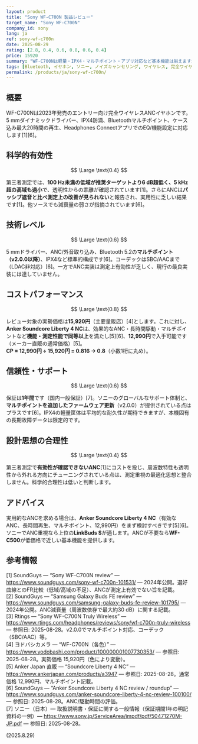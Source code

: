 ```yaml
---
layout: product
title: "Sony WF-C700N 製品レビュー"
target_name: "Sony WF-C700N"
company_id: sony
lang: ja
ref: sony-wf-c700n
date: 2025-08-29
rating: [2.8, 0.4, 0.6, 0.8, 0.6, 0.4]
price: 15920
summary: "WF-C700Nは軽量・IPX4・マルチポイント・アプリ対応など基本機能は揃えますが、第三者測定でANCが実質機能しないことと周波数特性の偏りが確認され、科学的有効性は低いです。より実用的なANCを備えた代替が同等機能で安価に入手できます。"
tags: [Bluetooth, イヤホン, ソニー, ノイズキャンセリング, ワイヤレス, 完全ワイヤレス]
permalink: /products/ja/sony-wf-c700n/
---
```

## 概要

WF-C700Nは2023年発売のエントリー向け完全ワイヤレスANCイヤホンです。5 mmダイナミックドライバー、IPX4防滴、Bluetoothマルチポイント、ケース込み最大20時間の再生、Headphones ConnectアプリでのEQ/機能設定に対応します[1][6]。

## 科学的有効性

$$ \Large \text{0.4} $$

第三者測定では、**100 Hz未満の低域が推奨ターゲットより6 dB超低く、5 kHz超の高域も過小**で、透明性からの乖離が確認されています[1]。さらにANCは**パッシブ遮音と比べ測定上の改善が見られない**と報告され、実用性に乏しい結果です[1]。他ソースでも減衰量の弱さが指摘されています[6]。

## 技術レベル

$$ \Large \text{0.6} $$

5 mmドライバー、ANC/外音取り込み、Bluetooth 5.2の**マルチポイント（v2.0.0以降）**、IPX4など標準的構成です[6]。コーデックはSBC/AACまで（LDAC非対応）[6]。一方でANC実装は測定上有効性が乏しく、現行の最良実装には達していません。

## コストパフォーマンス

$$ \Large \text{0.8} $$

レビュー対象の実勢価格は**15,920円**（主要量販店）[4]とします。これに対し、**Anker Soundcore Liberty 4 NC**は、効果的なANC・長時間駆動・マルチポイントなど**機能・測定性能で同等以上**を満たし[5][6]、**12,990円**で入手可能です（メーカー直販の通常価格）[5]。  
**CP = 12,990円 ÷ 15,920円 = 0.816 → 0.8**（小数1桁に丸め）。

## 信頼性・サポート

$$ \Large \text{0.6} $$

保証は**1年間**です（国内一般保証）[7]。ソニーのグローバルなサポート体制と、**マルチポイントを追加したファームウェア更新**（v2.0.0）が提供されている点はプラスです[6]。IPX4の軽量筐体は平均的な耐久性が期待できますが、本機固有の長期故障データは限定的です。

## 設計思想の合理性

$$ \Large \text{0.4} $$

第三者測定で**有効性が確認できないANC**[1]にコストを投じ、周波数特性も透明性から外れる方向にチューニングされている点は、測定重視の最適化思想と整合しません。科学的合理性は低いと判断します。

## アドバイス

実用的なANCを求める場合は、**Anker Soundcore Liberty 4 NC**（有効なANC、長時間再生、マルチポイント、12,990円）をまず検討すべきです[5][6]。ソニーでANC重視なら上位の**LinkBuds S**が適します。ANCが不要なら**WF-C500**が低価格で近しい基本機能を提供します。

## 参考情報

[1] SoundGuys — “Sony WF-C700N review” — https://www.soundguys.com/sony-wf-c700n-101531/ — 2024年公開。選好曲線とのFR比較（低域/高域の不足）、ANCが測定上有効でない旨を記載。  
[2] SoundGuys — “Samsung Galaxy Buds FE review” — https://www.soundguys.com/samsung-galaxy-buds-fe-review-101795/ — 2024年公開。ANC減衰量（周波数依存で最大約30 dB）に関する記載。  
[3] Rtings — “Sony WF-C700N Truly Wireless” — https://www.rtings.com/headphones/reviews/sony/wf-c700n-truly-wireless — 参照日: 2025-08-28。v2.0.0でマルチポイント対応、コーデック（SBC/AAC）等。  
[4] ヨドバシカメラ — “WF-C700N（各色）” — https://www.yodobashi.com/product/100000001007730353/ — 参照日: 2025-08-28。実勢価格 15,920円（色により変動）。  
[5] Anker Japan 直販 — “Soundcore Liberty 4 NC” — https://www.ankerjapan.com/products/a3947 — 参照日: 2025-08-28。通常価格 12,990円、マルチポイント記載。  
[6] SoundGuys — “Anker Soundcore Liberty 4 NC review / roundup” — https://www.soundguys.com/anker-soundcore-liberty-4-nc-review-100100/ — 参照日: 2025-08-28。ANC/駆動時間の評価。  
[7] ソニー（日本）— 取扱説明書・保証に関する一般情報（保証期間1年の明記資料の一例）— https://www.sony.jp/ServiceArea/impdf/pdf/50471270M-JP.pdf — 参照日: 2025-08-28。

(2025.8.29)

